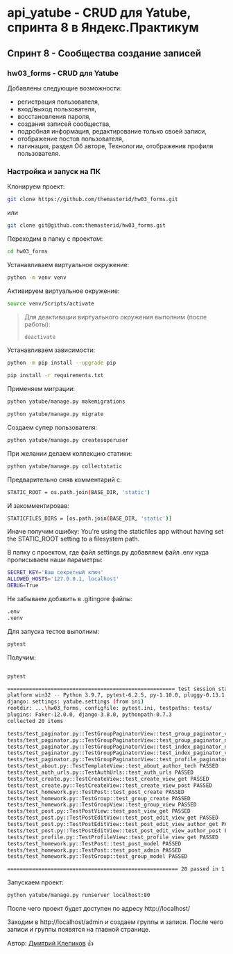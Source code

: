 # api_yatube - CRUD для Yatube, спринта 8 в Яндекс.Практикум

## Спринт 8 - Сообщества создание записей

### hw03_forms - CRUD для Yatube

Добавлены следующие возможности:
- регистрация пользователя, 
- вход/выход пользователя,
- восстановления пароля,
- создания записей сообщества,
- подробная информация, редактирование только своей записи,
- отображение постов пользователя,
- пагинация, раздел Об авторе, Технологии, отображения профиля пользователя.

### Настройка и запуск на ПК

Клонируем проект:

```bash
git clone https://github.com/themasterid/hw03_forms.git
```

или

```bash
git clone git@github.com:themasterid/hw03_forms.git
```

Переходим в папку с проектом:

```bash
cd hw03_forms
```

Устанавливаем виртуальное окружение:

```bash
python -m venv venv
```

Активируем виртуальное окружение:

```bash
source venv/Scripts/activate
```

> Для деактивации виртуального окружения выполним (после работы):
> ```bash
> deactivate
> ```

Устанавливаем зависимости:

```bash
python -m pip install --upgrade pip
```
```bash
pip install -r requirements.txt
```

Применяем миграции:

```bash
python yatube/manage.py makemigrations
```
```bash
python yatube/manage.py migrate
```

Создаем супер пользователя:

```bash
python yatube/manage.py createsuperuser
```

При желании делаем коллекцию статики:

```bash
python yatube/manage.py collectstatic
```

Предварительно сняв комментарий с:
```bash
STATIC_ROOT = os.path.join(BASE_DIR, 'static')
```

И закомментировав: 
```bash
STATICFILES_DIRS = [os.path.join(BASE_DIR, 'static')]
```

Иначе получим ошибку: You're using the staticfiles app without having set the STATIC_ROOT setting to a filesystem path.

В папку с проектом, где файл settings.py добавляем файл .env куда прописываем наши параметры:

```bash
SECRET_KEY='Ваш секретный ключ'
ALLOWED_HOSTS='127.0.0.1, localhost'
DEBUG=True
```

Не забываем добавить в .gitingore файлы:

```bash
.env
.venv
```

Для запуска тестов выполним:

```bash
pytest
```

Получим:

```bash

pytest

====================================================== test session starts =======================================================
platform win32 -- Python 3.9.7, pytest-6.2.5, py-1.10.0, pluggy-0.13.1 -- ...hw03_forms\venv\Scripts\python.exe
django: settings: yatube.settings (from ini)
rootdir: ...\hw03_forms, configfile: pytest.ini, testpaths: tests/
plugins: Faker-12.0.0, django-3.8.0, pythonpath-0.7.3
collected 20 items

tests/test_paginator.py::TestGroupPaginatorView::test_group_paginator_view_get PASSED                                       [  5%]
tests/test_paginator.py::TestGroupPaginatorView::test_group_paginator_not_in_context_view PASSED                            [ 10%]
tests/test_paginator.py::TestGroupPaginatorView::test_index_paginator_not_in_view_context PASSED                            [ 15%]
tests/test_paginator.py::TestGroupPaginatorView::test_index_paginator_view PASSED                                           [ 20%]
tests/test_paginator.py::TestGroupPaginatorView::test_profile_paginator_view PASSED                                         [ 25%]
tests/test_about.py::TestTemplateView::test_about_author_tech PASSED                                                        [ 30%]
tests/test_auth_urls.py::TestAuthUrls::test_auth_urls PASSED                                                                [ 35%]
tests/test_create.py::TestCreateView::test_create_view_get PASSED                                                           [ 40%]
tests/test_create.py::TestCreateView::test_create_view_post PASSED                                                          [ 45%]
tests/test_homework.py::TestPost::test_post_create PASSED                                                                   [ 50%]
tests/test_homework.py::TestGroup::test_group_create PASSED                                                                 [ 55%]
tests/test_homework.py::TestGroupView::test_group_view PASSED                                                               [ 60%]
tests/test_post.py::TestPostView::test_post_view_get PASSED                                                                 [ 65%]
tests/test_post.py::TestPostEditView::test_post_edit_view_get PASSED                                                        [ 70%]
tests/test_post.py::TestPostEditView::test_post_edit_view_author_get PASSED                                                 [ 75%]
tests/test_post.py::TestPostEditView::test_post_edit_view_author_post PASSED                                                [ 80%]
tests/test_profile.py::TestProfileView::test_profile_view_get PASSED                                                        [ 85%]
tests/test_homework.py::TestPost::test_post_model PASSED                                                                    [ 90%]
tests/test_homework.py::TestPost::test_post_admin PASSED                                                                    [ 95%]
tests/test_homework.py::TestGroup::test_group_model PASSED                                                                  [100%]

======================================================= 20 passed in 1.96s =======================================================
```

Запускаем проект:

```bash
python yatube/manage.py runserver localhost:80
```

После чего проект будет доступен по адресу http://localhost/

Заходим в http://localhost/admin и создаем группы и записи.
После чего записи и группы появятся на главной странице.

Автор: [Дмитрий Клепиков](https://github.com/themasterid) :+1:
